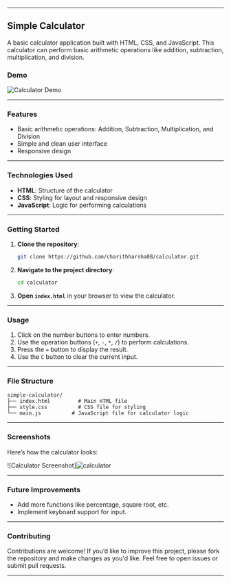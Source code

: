 
---

## Simple Calculator

A basic calculator application built with HTML, CSS, and JavaScript. This calculator can perform basic arithmetic operations like addition, subtraction, multiplication, and division.

### Demo

![Calculator Demo](https://calculator-ad0c6.web.app/)


---

### Features

- Basic arithmetic operations: Addition, Subtraction, Multiplication, and Division
- Simple and clean user interface
- Responsive design

---

### Technologies Used

- **HTML**: Structure of the calculator
- **CSS**: Styling for layout and responsive design
- **JavaScript**: Logic for performing calculations

---

### Getting Started

1. **Clone the repository**:

   ```bash
   git clone https://github.com/charithharsha08/calculator.git
   ```

2. **Navigate to the project directory**:

   ```bash
   cd calculator
   ```

3. **Open `index.html`** in your browser to view the calculator.

---

### Usage

1. Click on the number buttons to enter numbers.
2. Use the operation buttons (`+`, `-`, `*`, `/`) to perform calculations.
3. Press the `=` button to display the result.
4. Use the `C` button to clear the current input.

---

### File Structure

```
simple-calculator/
├── index.html         # Main HTML file
├── style.css          # CSS file for styling
└── main.js          # JavaScript file for calculator logic
```

---

### Screenshots

Here’s how the calculator looks:

![Calculator Screenshot]![calculator](https://github.com/user-attachments/assets/9b29da08-cb70-4a76-b60a-876226a937e0)


---

### Future Improvements

- Add more functions like percentage, square root, etc.
- Implement keyboard support for input.

---

### Contributing

Contributions are welcome! If you’d like to improve this project, please fork the repository and make changes as you'd like. Feel free to open issues or submit pull requests.

---
